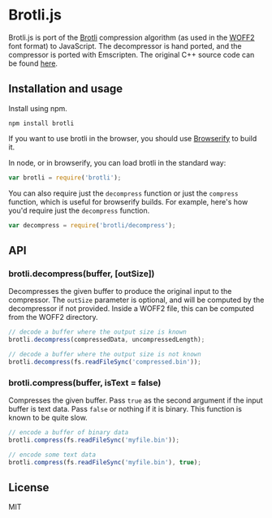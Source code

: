 # Brotli.js

Brotli.js is port of the [Brotli](http://tools.ietf.org/html/draft-alakuijala-brotli-01) compression algorithm (as used in the [WOFF2](http://www.w3.org/TR/WOFF2/) font format) to JavaScript. The decompressor is hand ported, and the compressor is ported
with Emscripten.  The original C++ source code can be found [here](http://github.com/google/brotli).

## Installation and usage

Install using npm.

    npm install brotli

If you want to use brotli in the browser, you should use [Browserify](http://browserify.org/) to build it.

In node, or in browserify, you can load brotli in the standard way:

```javascript
var brotli = require('brotli');
```

You can also require just the `decompress` function or just the `compress` function, which is useful for browserify builds.
For example, here's how you'd require just the `decompress` function.

```javascript
var decompress = require('brotli/decompress');
```

## API

### brotli.decompress(buffer, [outSize])

Decompresses the given buffer to produce the original input to the compressor.
The `outSize` parameter is optional, and will be computed by the decompressor
if not provided. Inside a WOFF2 file, this can be computed from the WOFF2 directory.

```javascript
// decode a buffer where the output size is known
brotli.decompress(compressedData, uncompressedLength);

// decode a buffer where the output size is not known
brotli.decompress(fs.readFileSync('compressed.bin'));
```

### brotli.compress(buffer, isText = false)

Compresses the given buffer.  Pass `true` as the second argument if the input
buffer is text data.  Pass `false` or nothing if it is binary.  This function
is known to be quite slow.

```javascript
// encode a buffer of binary data
brotli.compress(fs.readFileSync('myfile.bin'));

// encode some text data
brotli.compress(fs.readFileSync('myfile.bin'), true);
```

## License

MIT
